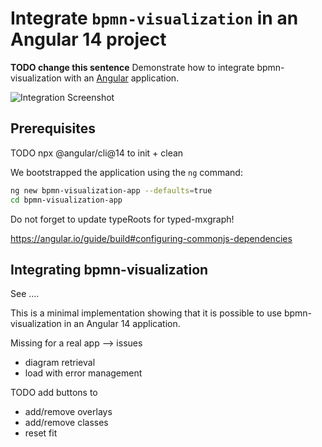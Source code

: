 # Integrate `bpmn-visualization` in an Angular 14 project

**TODO change this sentence**
Demonstrate how to integrate bpmn-visualization with an [Angular](https://angular.io/) application.

![Integration Screenshot](./docs/screenshot.png)


## Prerequisites


TODO npx @angular/cli@14 to init + clean

We bootstrapped the application using the `ng` command:

```sh
ng new bpmn-visualization-app --defaults=true
cd bpmn-visualization-app
```

Do not forget to update typeRoots for typed-mxgraph!

https://angular.io/guide/build#configuring-commonjs-dependencies

## Integrating bpmn-visualization

See ....


This is a minimal implementation showing that it is possible to use bpmn-visualization in an Angular 14 application.

Missing for a real app --> issues
- diagram retrieval
- load with error management


TODO add buttons to 
- add/remove overlays
- add/remove classes
- reset fit